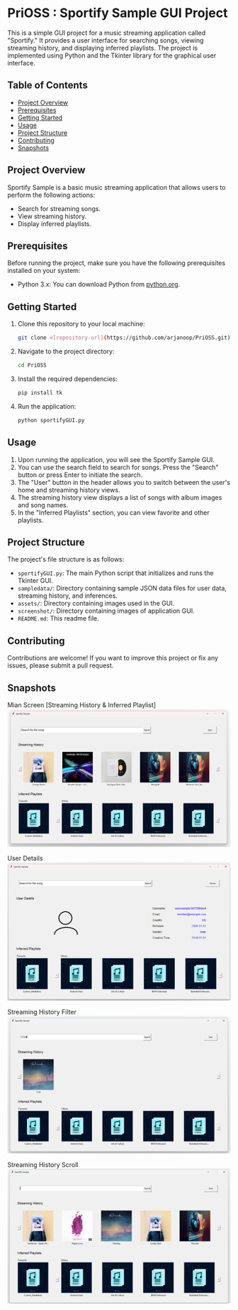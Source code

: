 # PriOSS : Sportify Sample GUI Project

This is a simple GUI project for a music streaming application called "Sportify." It provides a user interface for searching songs, viewing streaming history, and displaying inferred playlists. The project is implemented using Python and the Tkinter library for the graphical user interface.

## Table of Contents
- [Project Overview](#project-overview)
- [Prerequisites](#prerequisites)
- [Getting Started](#getting-started)
- [Usage](#usage)
- [Project Structure](#project-structure)
- [Contributing](#contributing)
- [Snapshots](#snapshots)

## Project Overview

Sportify Sample is a basic music streaming application that allows users to perform the following actions:

- Search for streaming songs.
- View streaming history.
- Display inferred playlists.

## Prerequisites

Before running the project, make sure you have the following prerequisites installed on your system:

- Python 3.x: You can download Python from [python.org](https://www.python.org/downloads/).

## Getting Started

1. Clone this repository to your local machine:

   ```bash
   git clone <[repository-url](https://github.com/arjanoop/PriOSS.git)>
   ```

2. Navigate to the project directory:

   ```bash
   cd PriOSS
   ```

3. Install the required dependencies:

   ```bash
   pip install tk
   ```

4. Run the application:

   ```bash
   python sportifyGUI.py
   ```

## Usage

1. Upon running the application, you will see the Sportify Sample GUI.
2. You can use the search field to search for songs. Press the "Search" button or press Enter to initiate the search.
3. The "User" button in the header allows you to switch between the user's home and streaming history views.
4. The streaming history view displays a list of songs with album images and song names.
5. In the "Inferred Playlists" section, you can view favorite and other playlists.

## Project Structure

The project's file structure is as follows:

- `sportifyGUI.py`: The main Python script that initializes and runs the Tkinter GUI.
- `sampledata/`: Directory containing sample JSON data files for user data, streaming history, and inferences.
- `assets/`: Directory containing images used in the GUI.
- `screenshot/`: Directory containing images of application GUI.
- `README.md`: This readme file.

## Contributing

Contributions are welcome! If you want to improve this project or fix any issues, please submit a pull request.

## Snapshots

Mian Screen [Streaming History & Inferred Playlist]
![main_screen1](https://github.com/arjanoop/PriOSS/blob/master/screenshot/main_screen1.png)

User Details
![user_details1](https://github.com/arjanoop/PriOSS/blob/master/screenshot/User_details1.png)

Streaming History Filter
![streaming_history_filter1](https://github.com/arjanoop/PriOSS/blob/master/screenshot/streaming_history_filter1.png)

Streaming History Scroll 
![streaming_history_scroll1](https://github.com/arjanoop/PriOSS/blob/master/screenshot/streaming_history_scroll1.png)
